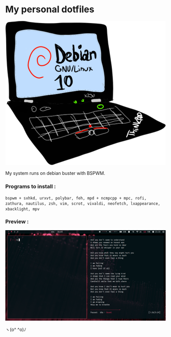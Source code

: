 # My personal dotfiles

![thinkpad](thinkpad.png)

My system runs on debian buster with BSPWM.

### Programs to install :
`bspwm + sxhkd, urxvt, polybar, feh, mpd + ncmpcpp + mpc, rofi, zathura, nautilus, zsh, vim, scrot, vivaldi, neofetch, lxappearance, xbacklight, mpv`

### Preview :

![desktop](preview.png)

ヽ(o^ ^o)ﾉ
